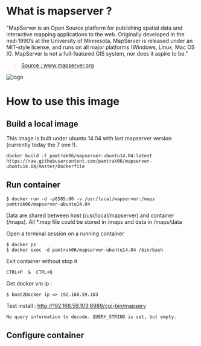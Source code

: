 # What is mapserver ?

"MapServer is an Open Source platform for publishing spatial data and interactive mapping applications to the web. Originally developed in the mid-1990’s at the University of Minnesota, MapServer is released under an MIT-style license, and runs on all major platforms (Windows, Linux, Mac OS X). MapServer is not a full-featured GIS system, nor does it aspire to be." 

> [Source : www.mapserver.org ](http://www.mapserver.org)

![logo](http://www.mapserver.org/_static/banner.png)

# How to use this image

## Build a local image

This image is built under ubuntu 14.04 with last mapserver version (currently today the 7 one !).
```
docker build -t pamtrak06/mapserver-ubuntu14.04:latest https://raw.githubusercontent.com/pamtrak06/mapserver-ubuntu14.04/master/Dockerfile
```

## Run container

```
$ docker run -d -p8585:80 -v /usr/local/mapserver:/maps pamtrak06/mapserver-ubuntu14.04
```

Data are shared between host (/usr/local/mapserver) and container (/maps).
All *.map file could be stored in /maps and data in /maps/data

Open a terminal session on a running container
```
$ docker ps
$ docker exec -d pamtrak06/mapserver-ubuntu14.04 /bin/bash
```

Exit container without stop it
```
CTRL+P  &  CTRL+Q
```

Get docker vm ip : 
```
$ boot2Docker ip => 192.168.59.103
```

Test install : http://192.168.59.103:8989/cgi-bin/mapserv

```
No query information to decode. QUERY_STRING is set, but empty.
```

## Configure container

